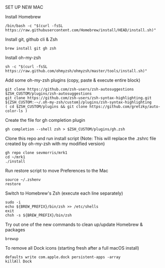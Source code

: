 SET UP NEW MAC


Install Homebrew

```
/bin/bash -c "$(curl -fsSL https://raw.githubusercontent.com/Homebrew/install/HEAD/install.sh)"
```

Install git, github cli & Zsh

```
brew install git gh zsh
```

Install oh-my-zsh

```
sh -c "$(curl -fsSL https://raw.github.com/ohmyzsh/ohmyzsh/master/tools/install.sh)"
```

Add some oh-my-zsh plugins (copy, paste & execute entire block)

```
git clone https://github.com/zsh-users/zsh-autosuggestions $ZSH_CUSTOM/plugins/zsh-autosuggestions
git clone https://github.com/zsh-users/zsh-syntax-highlighting.git ${ZSH_CUSTOM:-~/.oh-my-zsh/custom}/plugins/zsh-syntax-highlighting
( cd $ZSH_CUSTOM/plugins && git clone https://github.com/gretzky/auto-color-ls )
```

Create the file for gh completion plugin

```
gh completion --shell zsh > $ZSH_CUSTOM/plugins/gh.zsh
```

Clone this repo and run install script (Note: This will replace the .zshrc file created by oh-my-zsh with my modified version)

```
gh repo clone sevmorris/mrk1
cd ~/mrk1
./install
```

Run restore script to move Preferences to the Mac

```
source ~/.zshenv
restore
```

Switch to Homebrew's Zsh (execute each line separately)

```
sudo -i
echo ${BREW_PREFIX}/bin/zsh >> /etc/shells
exit
chsh -s ${BREW_PREFIX}/bin/zsh
```

Try out one of the new commands to clean up/update Homebrew & packages

```
brewup
```

To remove all Dock icons (starting fresh after a full macOS install)

```
defaults write com.apple.dock persistent-apps -array
killAll Dock
```
